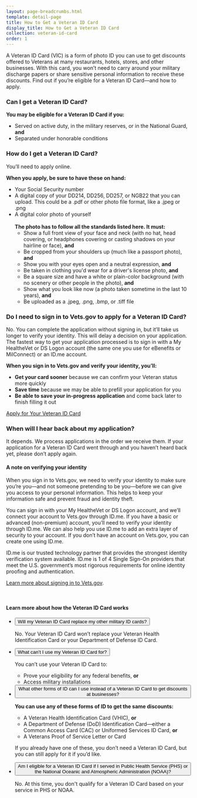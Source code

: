 ```yaml
---
layout: page-breadcrumbs.html
template: detail-page
title: How to Get a Veteran ID Card
display_title: How to Get a Veteran ID Card
collection: veteran-id-card
order: 1
---
```


<div class="va-introtext">

A Veteran ID Card (VIC) is a form of photo ID you can use to get discounts offered to Veterans at many restaurants, hotels, stores, and other businesses. With this card, you won’t need to carry around your military discharge papers or share sensitive personal information to receive these discounts. Find out if you’re eligible for a Veteran ID Card—and how to apply.

</div>

<div class="feature" markdown=“1”>

### Can I get a Veteran ID Card?

**You may be eligible for a Veteran ID Card if you:**

* Served on active duty, in the military reserves, or in the National Guard, **and**
* Separated under honorable conditions

</div>

### How do I get a Veteran ID Card?

You’ll need to apply online.

**When you apply, be sure to have these on hand:**

* Your Social Security number
* A digital copy of your DD214, DD256, DD257, or NGB22 that you can upload. This could be a .pdf or other photo file format, like a .jpeg or .png
* A digital color photo of yourself<br>
  <br>
  **The photo has to follow all the standards listed here. It must:**
  * Show a full front view of your face and neck (with no hat, head covering, or headphones covering or casting shadows on your hairline or face), **and**
  * Be cropped from your shoulders up (much like a passport photo), **and**
  * Show you with your eyes open and a neutral expression, **and**
  * Be taken in clothing you'd wear for a driver's license photo, **and**
  * Be a square size and have a white or plain-color background (with no scenery or other people in the photo), **and**
  * Show what you look like now (a photo taken sometime in the last 10 years), **and**
  * Be uploaded as a .jpeg, .png, .bmp, or .tiff file

### Do I need to sign in to Vets.gov to apply for a Veteran ID Card?

No. You can complete the application without signing in, but it’ll take us longer to verify your identity. This will delay a decision on your application. The fastest way to get your application processed is to sign in with a My HealtheVet or DS Logon account (the same one you use for eBenefits or MilConnect) or an ID.me account.

**When you sign in to Vets.gov and verify your identity, you’ll:**

* **Get your card sooner** because we can confirm your Veteran status more quickly
* **Save time** because we may be able to prefill your application for you
* **Be able to save your in-progress application** and come back later to finish filling it out

<a class="usa-button-primary va-button-primary" href="/records/get-veteran-id-cards">Apply for Your Veteran ID Card</a>

### When will I hear back about my application?

It depends. We process applications in the order we receive them. If your application for a Veteran ID Card went through and you haven’t heard back yet, please don’t apply again.

#### A note on verifying your identity

When you sign in to Vets.gov, we need to verify your identity to make sure you’re you—and not someone pretending to be you—before we can give you access to your personal information. This helps to keep your information safe and prevent fraud and identity theft.

You can sign in with your My HealtheVet or DS Logon account, and we’ll connect your account to Vets.gov through ID.me. If you have a basic or advanced (non-premium) account, you’ll need to verify your identity through ID.me. We can also help you use ID.me to add an extra layer of security to your account. If you don’t have an account on Vets.gov, you can create one using ID.me.

ID.me is our trusted technology partner that provides the strongest identity verification system available. ID.me is 1 of 4 Single Sign-On providers that meet the U.S. government’s most rigorous requirements for online identity proofing and authentication.<br>

[Learn more about signing in to Vets.gov](/faq/).

<br>

#### Learn more about how the Veteran ID Card works

<div class="usa-accordion">
<ul class="usa-unstyled-list">
<li>
<button class="usa-button-unstyled usa-accordion-button" aria-controls="replace-other-cards">Will my Veteran ID Card replace my other military ID cards?</button>
<div id="replace-other-cards" class="usa-accordion-content">

No. Your Veteran ID Card won’t replace your Veteran Health Identification Card or your Department of Defense ID Card.

</div>
</li>
<li>
<button class="usa-button-unstyled usa-accordion-button" aria-controls="use-veteran-id-card">What can’t I use my Veteran ID Card for?</button>
<div id="use-veteran-id-card" class="usa-accordion-content">

You can’t use your Veteran ID Card to:

* Prove your eligibility for any federal benefits, **or**
* Access military installations

</div>
</li>
<li>
<button class="usa-button-unstyled usa-accordion-button" aria-controls="cards-used-instead">What other forms of ID can I use instead of a Veteran ID Card to get discounts at businesses?</button>
<div id="cards-used-instead" class="usa-accordion-content">

**You can use any of these forms of ID to get the same discounts:**

* A Veteran Health Identification Card (VHIC), **or**
* A Department of Defense (DoD) Identification Card—either a Common Access Card (CAC) or Uniformed Services ID Card, **or**
* A Veterans Proof of Service Letter or Card

If you already have one of these, you don’t need a Veteran ID Card, but you can still apply for it if you’d like.

</div>
</li>
<li>
<button class="usa-button-unstyled usa-accordion-button" aria-controls="eligible-for-card">Am I eligible for a Veteran ID Card if I served in Public Health Service (PHS) or the National Oceanic and Atmospheric Administration (NOAA)?</button>
<div id="eligible-for-card" class="usa-accordion-content">

No. At this time, you don't qualify for a Veteran ID Card based on your service in PHS or NOAA.

</div>
</li>
</ul>
</div>

<br>
